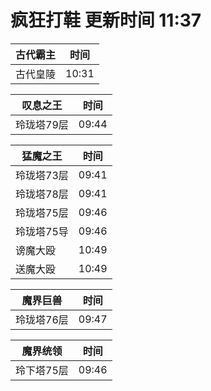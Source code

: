 # 疯狂打鞋 更新时间 11:37

| 古代霸主   | 时间    |
|--------|-------|
| 古代皇陵 | 10:31 |

| 叹息之王   | 时间    |
|--------|-------|
| 玲珑塔79层 | 09:44 |

| 猛魔之王   | 时间    |
|--------|-------|
| 玲珑塔73层 | 09:41 |
| 玲珑塔78层 | 09:41 |
| 玲珑塔75层 | 09:46 |
| 玲珑塔75导 | 09:46 |
| 谤魔大殴 | 10:49 |
| 送魔大殴 | 10:49 |

| 魔界巨兽   | 时间    |
|--------|-------|
| 玲珑塔76层 | 09:47 |

| 魔界统领   | 时间    |
|--------|-------|
| 玲下塔75层 | 09:46 |